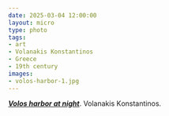 ```yaml
---
date: 2025-03-04 12:00:00
layout: micro
type: photo
tags:
- art
- Volanakis Konstantinos
- Greece
- 19th century
images:
- volos-harbor-1.jpg
---
```


_**[Volos harbor at night](https://www.nationalgallery.gr/en/artwork/volos-harbour-at-night/)**_. Volanakis Κonstantinos.
